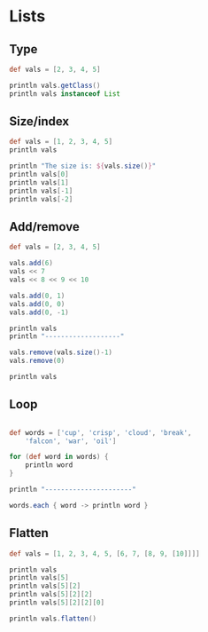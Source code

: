 # Lists

## Type

```groovy
def vals = [2, 3, 4, 5]

println vals.getClass()
println vals instanceof List
```

## Size/index

```groovy
def vals = [1, 2, 3, 4, 5]
println vals

println "The size is: ${vals.size()}"
println vals[0]
println vals[1]
println vals[-1]
println vals[-2]
```

## Add/remove

```groovy
def vals = [2, 3, 4, 5]

vals.add(6)
vals << 7
vals << 8 << 9 << 10

vals.add(0, 1)
vals.add(0, 0)
vals.add(0, -1)

println vals
println "-------------------"

vals.remove(vals.size()-1)
vals.remove(0)

println vals
```

## Loop

```groovy

def words = ['cup', 'crisp', 'cloud', 'break', 
    'falcon', 'war', 'oil']

for (def word in words) {
    println word
}

println "----------------------"

words.each { word -> println word }
```

## Flatten

```groovy
def vals = [1, 2, 3, 4, 5, [6, 7, [8, 9, [10]]]]

println vals
println vals[5]
println vals[5][2]
println vals[5][2][2]
println vals[5][2][2][0]

println vals.flatten()
```

